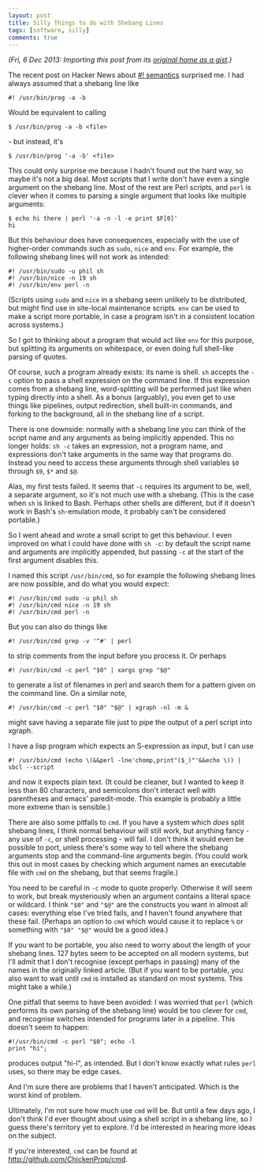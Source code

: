 ```yaml
---
layout: post
title: Silly Things to do with Shebang Lines
tags: [software, silly]
comments: true
---
```

*(Fri, 6 Dec 2013: Importing this post from its [original home as a gist](https://gist.github.com/ChickenProp/492976).)*

The recent post on Hacker News about [#! semantics](http://news.ycombinator.com/item?id=1536776) surprised me. I had always assumed that a shebang line like

    #! /usr/bin/prog -a -b

Would be equivalent to calling

    $ /usr/bin/prog -a -b <file>

\- but instead, it's

    $ /usr/bin/prog '-a -b' <file>

This could only surprise me because I hadn't found out the hard way, so maybe it's not a big deal. Most scripts that I write don't have even a single argument on the shebang line. Most of the rest are Perl scripts, and `perl` is clever when it comes to parsing a single argument that looks like multiple arguments:

    $ echo hi there | perl '-a -n -l -e print $F[0]'
    hi

But this behaviour does have consequences, especially with the use of higher-order commands such as `sudo`, `nice` and `env`. For example, the following shebang lines will not work as intended:

    #! /usr/bin/sudo -u phil sh
    #! /usr/bin/nice -n 19 sh
    #! /usr/bin/env perl -n

(Scripts using `sudo` and `nice` in a shebang seem unlikely to be distributed, but might find use in site-local maintenance scripts. `env` can be used to make a script more portable, in case a program isn't in a consistent location across systems.)

So I got to thinking about a program that would act like `env` for this purpose, but splitting its arguments on whitespace, or even doing full shell-like parsing of quotes.

Of course, such a program already exists: its name is shell. `sh` accepts the `-c` option to pass a shell expression on the command line. If this expression comes from a shebang line, word-splitting will be performed just like when typing directly into a shell. As a bonus (arguably), you even get to use things like pipelines, output redirection, shell built-in commands, and forking to the background, all in the shebang line of a script.

There is one downside: normally with a shebang line you can think of the script name and any arguments as being implicitly appended. This no longer holds: `sh -c` takes an expression, not a program name, and expressions don't take arguments in the same way that programs do. Instead you need to access these arguments through shell variables `$0` through `$9`, `$*` and `$@`.

Alas, my first tests failed. It seems that `-c` requires its argument to be, well, a separate argument, so it's not much use with a shebang. (This is the case when `sh` is linked to Bash. Perhaps other shells are different, but if it doesn't work in Bash's `sh`-emulation mode, it probably can't be considered portable.)

So I went ahead and wrote a small script to get this behaviour. I even improved on what I could have done with `sh -c`: by default the script name and arguments are implicitly appended, but passing `-c` at the start of the first argument disables this.

I named this script `/usr/bin/cmd`, so for example the following shebang lines are now possible, and do what you would expect:

    #! /usr/bin/cmd sudo -u phil sh
    #! /usr/bin/cmd nice -n 19 sh
    #! /usr/bin/cmd perl -n

But you can also do things like

    #! /usr/bin/cmd grep -v '^#' | perl

to strip comments from the input before you process it. Or perhaps

    #! /usr/bin/cmd -c perl "$0" | xargs grep "$@"

to generate a list of filenames in perl and search them for a pattern given on the command line. On a similar note,

    #! /usr/bin/cmd -c perl "$0" "$@" | xgraph -nl -m &

might save having a separate file just to pipe the output of a perl script into xgraph.

I have a lisp program which expects an S-expression as input, but I can use

    #! /usr/bin/cmd (echo \(&&perl -lne'chomp,print"($_)"'&&echo \)) | sbcl --script

and now it expects plain text. (It could be cleaner, but I wanted to keep it less than 80 characters, and semicolons don't interact well with parentheses and emacs' paredit-mode. This example is probably a little more extreme than is sensible.)

There are also some pitfalls to `cmd`. If you have a system which *does* split shebang lines, I think normal behaviour will still work, but anything fancy - any use of `-c`, or shell processing - will fail. I don't think it would even be possible to port, unless there's some way to tell where the shebang arguments stop and the command-line arguments begin. (You could work this out in most cases by checking which argument names an executable file with `cmd` on the shebang, but that seems fragile.)

You need to be careful in `-c` mode to quote properly. Otherwise it will seem to work, but break mysteriously when an argument contains a literal space or wildcard. I think `"$0"` and `"$@"` are the constructs you want in almost all cases: everything else I've tried fails, and I haven't found anywhere that these fail. (Perhaps an option to `cmd` which would cause it to replace `%` or something with `"$0" "$@"` would be a good idea.)

If you want to be portable, you also need to worry about the length of your shebang lines. 127 bytes seem to be accepted on all modern systems, but I'll admit that I don't recognise (except perhaps in passing) many of the names in the originally linked article. (But if you want to be portable, you also want to wait until `cmd` is installed as standard on most systems. This might take a while.)

One pitfall that seems to have been avoided: I was worried that `perl` (which performs its own parsing of the shebang line) would be too clever for `cmd`, and recognise switches intended for programs later in a pipeline. This doesn't seem to happen:

    #!/usr/bin/cmd -c perl "$0"; echo -l
    print "hi";

produces output "hi-l", as intended. But I don't know exactly what rules `perl` uses, so there may be edge cases.

And I'm sure there are problems that I haven't anticipated. Which is the worst kind of problem.

Ultimately, I'm not sure how much use `cmd` will be. But until a few days ago, I don't think I'd ever thought about using a shell script in a shebang line, so I guess there's territory yet to explore. I'd be interested in hearing more ideas on  the subject.

If you're interested, `cmd` can be found at <http://github.com/ChickenProp/cmd>.
